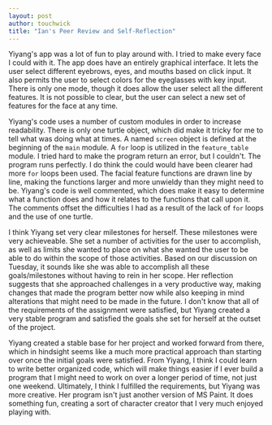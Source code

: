 ```yaml
---
layout: post
author: touchwick
title: "Ian's Peer Review and Self-Reflection"
---
```

Yiyang's app was a lot of fun to play around with. I tried to make every face I could with it. The app does have an entirely graphical interface. It lets the user select different eyebrows, eyes, and mouths based on click input. It also permits the user to select colors for the eyeglasses with key input. There is only one mode, though it does allow the user select all the different features. It is not possible to clear, but the user can select a new set of features for the face at any time.

Yiyang's code uses a number  of custom modules in order to increase readability. There is only one turtle object, which did make it tricky for me to tell what was doing what at times. A named ```screen``` object is defined at the beginning of the ```main``` module. A ```for``` loop is utilized in the ```feature_table``` module. I tried hard to make the program return an error, but I couldn't. The program runs perfectly. I do think the could would have been clearer had more ```for``` loops been used. The facial feature functions are drawn line by line, making the functions larger and more unwieldy than they might need to be. Yiyang's code is well commented, which does make it easy to determine what a function does and how it relates to the functions that call upon it. The comments offset the difficulties I had as a result of the lack of ```for``` loops and the use of one turtle.

I think Yiyang set very clear milestones for herself. These milestones were very achieveable. She set a number of activities for the user to accomplish, as well as limits she wanted to place on what she wanted the user to be able to do within the scope of those activities. Based on our discussion on Tuesday, it sounds like she was able to accomplish all these goals/milestones without having to rein in her scope. Her reflection suggests that she approached challenges in a very productive way, making changes that made the program better now while also keeping in mind alterations that might need to be made in the future. I don't know that all of the requirements of the assignment were satisfied, but Yiyang created a very stable program and satisfied the goals she set for herself at the outset of the project. 

Yiyang created a stable base for her project and worked forward from there, which in hindsight seems like a much more practical approach than starting over once the initial goals were satisfied. From Yiyang, I think I could learn to write better organized code, which will make things easier if I ever build a program that I might need to work on over a longer period of time, not just one weekend. Ultimately, I think I fulfilled the requirements, but Yiyang was more creative. Her program isn't just another version of MS Paint. It does something fun, creating a sort of character creator that I very much enjoyed playing with. 

